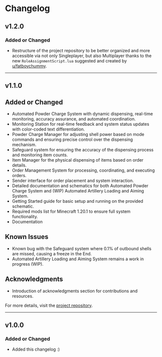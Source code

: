 # Changelog

## v1.2.0

### Added or Changed
- Restructure of the project repository to be better organized and more accessible via not only Singleplayer, but also Multiplayer thanks to the new `RoleAssignmentScript.lua` suggested and created by [u/fatboychummy](https://www.reddit.com/user/fatboychummy/).

---
## v1.1.0

## Added or Changed
- Automated Powder Charge System with dynamic dispensing, real-time monitoring, accuracy assurance, and automated coordination.
- Monitoring Station for real-time feedback and system status updates with color-coded text differentiation.
- Powder Charge Manager for adjusting shell power based on mode commands and ensuring precise control over the dispensing mechanism.
- Safeguard system for ensuring the accuracy of the dispensing process and monitoring item counts.
- Item Manager for the physical dispensing of items based on order details.
- Order Management System for processing, coordinating, and executing orders.
- Sender interface for order placement and system interaction.
- Detailed documentation and schematics for both Automated Powder Charge System and (WIP) Automated Artillery Loading and Aiming System.
- Getting Started guide for basic setup and running on the provided schematic.
- Required mods list for Minecraft 1.20.1 to ensure full system functionality.
- Documentation

## Known Issues
- Known bug with the Safeguard system where 0.1% of outbound shells are missed, causing a freeze in the End.
- Automated Artillery Loading and Aiming System remains a work in progress (WIP).

## Acknowledgments
- Introduction of acknowledgments section for contributions and resources.

For more details, visit the [project repository](https://github.com/JavaBoii/PixelPrecision).

---
## v1.0.0

### Added or Changed
- Added this changelog :)

